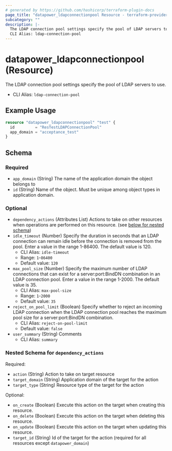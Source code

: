 ```yaml
---
# generated by https://github.com/hashicorp/terraform-plugin-docs
page_title: "datapower_ldapconnectionpool Resource - terraform-provider-datapower"
subcategory: ""
description: |-
  The LDAP connection pool settings specify the pool of LDAP servers to use.
  CLI Alias: ldap-connection-pool
---
```


# datapower_ldapconnectionpool (Resource)

The LDAP connection pool settings specify the pool of LDAP servers to use.
  - CLI Alias: `ldap-connection-pool`

## Example Usage

```terraform
resource "datapower_ldapconnectionpool" "test" {
  id         = "ResTestLDAPConnectionPool"
  app_domain = "acceptance_test"
}
```

<!-- schema generated by tfplugindocs -->
## Schema

### Required

- `app_domain` (String) The name of the application domain the object belongs to
- `id` (String) Name of the object. Must be unique among object types in application domain.

### Optional

- `dependency_actions` (Attributes List) Actions to take on other resources when operations are performed on this resource. (see [below for nested schema](#nestedatt--dependency_actions))
- `idle_timeout` (Number) Specify the duration in seconds that an LDAP connection can remain idle before the connection is removed from the pool. Enter a value in the range 1-86400. The default value is 120.
  - CLI Alias: `idle-timeout`
  - Range: `1`-`86400`
  - Default value: `120`
- `max_pool_size` (Number) Specify the maximum number of LDAP connections that can exist for a server:port:BindDN combination in an LDAP connection pool. Enter a value in the range 1-2000. The default value is 35.
  - CLI Alias: `max-pool-size`
  - Range: `1`-`2000`
  - Default value: `35`
- `reject_on_pool_limit` (Boolean) Specify whether to reject an incoming LDAP connection when the LDAP connection pool reaches the maximum pool size for a server:port:BindDN combination.
  - CLI Alias: `reject-on-pool-limit`
  - Default value: `false`
- `user_summary` (String) Comments
  - CLI Alias: `summary`

<a id="nestedatt--dependency_actions"></a>
### Nested Schema for `dependency_actions`

Required:

- `action` (String) Action to take on target resource
- `target_domain` (String) Application domain of the target for the action
- `target_type` (String) Resource type of the target for the action

Optional:

- `on_create` (Boolean) Execute this action on the target when creating this resource.
- `on_delete` (Boolean) Execute this action on the target when deleting this resource.
- `on_update` (Boolean) Execute this action on the target when updating this resource.
- `target_id` (String) Id of the target for the action (required for all resources except `datapower_domain`)

